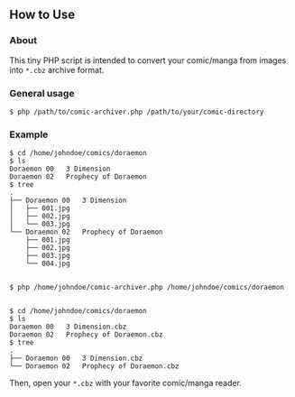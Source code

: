 ## How to Use


### About
This tiny PHP script is intended to convert your comic/manga from images into `*.cbz` archive format. 

### General usage
```
$ php /path/to/comic-archiver.php /path/to/your/comic-directory
```

### Example
```
$ cd /home/johndoe/comics/doraemon
$ ls
Doraemon 00   3 Dimension
Doraemon 02   Prophecy of Doraemon
$ tree
.
├── Doraemon 00   3 Dimension
│   ├── 001.jpg
│   ├── 002.jpg
│   └── 003.jpg
└── Doraemon 02   Prophecy of Doraemon
    ├── 001.jpg
    ├── 002.jpg
    ├── 003.jpg
    └── 004.jpg


$ php /home/johndoe/comic-archiver.php /home/johndoe/comics/doraemon


$ cd /home/johndoe/comics/doraemon
$ ls
Doraemon 00   3 Dimension.cbz
Doraemon 02   Prophecy of Doraemon.cbz
$ tree
.
├── Doraemon 00   3 Dimension.cbz
└── Doraemon 02   Prophecy of Doraemon.cbz
```

Then, open your `*.cbz` with your favorite comic/manga reader.